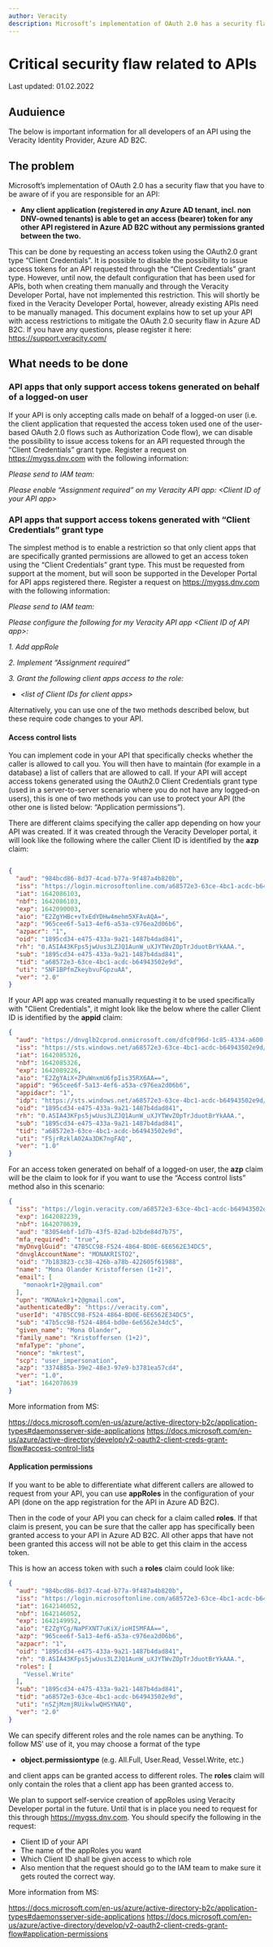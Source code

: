 ```yaml
---
author: Veracity
description: Microsoft’s implementation of OAuth 2.0 has a security flaw that you have to be aware of if you are responsible for an API
---
```


# Critical security flaw related to APIs

Last updated: 01.02.2022

## Auduience
The below is important information for all developers of an API using the Veracity Identity Provider, Azure AD B2C.

## The problem
Microsoft’s implementation of OAuth 2.0 has a security flaw that you have to be aware of if you are responsible for an API:

- **Any client application (registered in _any_ Azure AD tenant, incl. non DNV-owned tenants) is able to get an access (bearer) token for any other API registered in Azure AD B2C without any permissions granted between the two.**

This can be done by requesting an access token using the OAuth2.0 grant type “Client Credentials”.
It is possible to disable the possibility to issue access tokens for an API requested through the “Client Credentials” grant type. However, until now, the default configuration that has been used for APIs, both when creating them manually and through the Veracity Developer Portal, have not implemented this restriction. This will shortly be fixed in the Veracity Developer Portal, however, already existing APIs need to be manually managed.
This document explains how to set up your API with access restrictions to mitigate the OAuth 2.0 security flaw in Azure AD B2C. If you have any questions, please register it here: https://support.veracity.com/ 

## What needs to be done 

### API apps that only support access tokens generated on behalf of a logged-on user

If your API is only accepting calls made on behalf of a logged-on user (i.e. the client application that requested the access token used one of the user-based OAuth 2.0 flows such as Authorization Code flow), we can disable the possibility to issue access tokens for an API requested through the “Client Credentials” grant type. Register a request on https://mygss.dnv.com with the following information:

_Please send to IAM team:_

_Please enable “Assignment required” on my Veracity API app: \<Client ID of your API app\>_


### API apps that support access tokens generated with “Client Credentials” grant type
The simplest method is to enable a restriction so that only client apps that are specifically granted permissions are allowed to get an access token using the “Client Credentials” grant type. This must be requested from support at the moment, but will soon be supported in the Developer Portal for API apps registered there.
Register a request on https://mygss.dnv.com with the following information:

_Please send to IAM team:_

_Please configure the following for my Veracity API app \<Client ID of API app\>:_

_1.	Add appRole_ 

_2.	Implement “Assignment required”_

_3.	Grant the following client apps access to the role:_

- _\<list of Client IDs for client apps\>_


Alternatively, you can use one of the two methods described below, but these require code changes to your API.

#### Access control lists

You can implement code in your API that specifically checks whether the caller is allowed to call you. You will then have to maintain (for example in a database) a list of callers that are allowed to call.
If your API will accept access tokens generated using the OAuth2.0 Client Credentials grant type (used in a server-to-server scenario where you do not have any logged-on users), this is one of two methods you can use to protect your API (the other one is listed below: “Application permissions”).

There are different claims specifying the caller app depending on how your API was created. If it was created through the Veracity Developer portal, it will look like the following where the caller Client ID is identified by the **azp** claim:

```json

{
  "aud": "984bcd86-8d37-4cad-b77a-9f487a4b820b",
  "iss": "https://login.microsoftonline.com/a68572e3-63ce-4bc1-acdc-b64943502e9d/v2.0",
  "iat": 1642086103,
  "nbf": 1642086103,
  "exp": 1642090003,
  "aio": "E2ZgYHBc+vTxEdYDHw4mehm5XFAvAQA=",
  "azp": "965cee6f-5a13-4ef6-a53a-c976ea2d06b6",
  "azpacr": "1",
  "oid": "1895cd34-e475-433a-9a21-1487b4dad841",
  "rh": "0.ASIA43KFps5jwUus3LZJQ1AunW_uXJYTWvZOpTrJduotBrYkAAA.",
  "sub": "1895cd34-e475-433a-9a21-1487b4dad841",
  "tid": "a68572e3-63ce-4bc1-acdc-b64943502e9d",
  "uti": "5NF1BPfmZkeybvuFGpzuAA",
  "ver": "2.0"
}
```

If your API app was created manually requesting it to be used specifically with "Client Credentials", it might look like the below where the caller Client ID is identified by the **appid** claim:

```json
{
  "aud": "https://dnvglb2cprod.onmicrosoft.com/dfc0f96d-1c85-4334-a600-703a89a32a4c",
  "iss": "https://sts.windows.net/a68572e3-63ce-4bc1-acdc-b64943502e9d/",
  "iat": 1642085326,
  "nbf": 1642085326,
  "exp": 1642089226,
  "aio": "E2ZgYAiX+ZPuWnxmU6fpIis35RX6AA==",
  "appid": "965cee6f-5a13-4ef6-a53a-c976ea2d06b6",
  "appidacr": "1",
  "idp": "https://sts.windows.net/a68572e3-63ce-4bc1-acdc-b64943502e9d/",
  "oid": "1895cd34-e475-433a-9a21-1487b4dad841",
  "rh": "0.ASIA43KFps5jwUus3LZJQ1AunW_uXJYTWvZOpTrJduotBrYkAAA.",
  "sub": "1895cd34-e475-433a-9a21-1487b4dad841",
  "tid": "a68572e3-63ce-4bc1-acdc-b64943502e9d",
  "uti": "F5jrRzklA02Aa3DK7ngFAQ",
  "ver": "1.0"
}
```

For an access token generated on behalf of a logged-on user, the **azp** claim will be the claim to look for if you want to use the “Access control lists” method also in this scenario:
```json
{
  "iss": "https://login.veracity.com/a68572e3-63ce-4bc1-acdc-b64943502e9d/v2.0/",
  "exp": 1642082239,
  "nbf": 1642078639,
  "aud": "83054ebf-1d7b-43f5-82ad-b2bde84d7b75",
  "mfa_required": "true",
  "myDnvglGuid": "47B5CC98-F524-4864-BD0E-6E6562E34DC5",
  "dnvglAccountName": "MONAKRISTO2",
  "oid": "7b183823-cc38-426b-a78b-422605f61988",
  "name": "Mona Olander Kristoffersen (1+2)",
  "email": [
    "monaokr1+2@gmail.com"
  ],
  "upn": "MONAokr1+2@gmail.com",
  "authenticatedBy": "https://veracity.com",
  "userId": "47B5CC98-F524-4864-BD0E-6E6562E34DC5",
  "sub": "47b5cc98-f524-4864-bd0e-6e6562e34dc5",
  "given_name": "Mona Olander",
  "family_name": "Kristoffersen (1+2)",
  "mfaType": "phone",
  "nonce": "mkrtest",
  "scp": "user_impersonation",
  "azp": "3374885a-39e2-48e3-97e9-b3781ea57cd4",
  "ver": "1.0",
  "iat": 1642078639
}
```
More information from MS:

https://docs.microsoft.com/en-us/azure/active-directory-b2c/application-types#daemonsserver-side-applications
https://docs.microsoft.com/en-us/azure/active-directory/develop/v2-oauth2-client-creds-grant-flow#access-control-lists 

#### Application permissions
If you want to be able to differentiate what different callers are allowed to request from your API, you can use **appRoles** in the configuration of your API (done on the app registration for the API in Azure AD B2C).

Then in the code of your API you can check for a claim called **roles**. If that claim is present, you can be sure that the caller app has specifically been granted access to your API in Azure AD B2C. All other apps that have not been granted this access will not be able to get this claim in the access token.

This is how an access token with such a **roles** claim could look like:
```json
{
  "aud": "984bcd86-8d37-4cad-b77a-9f487a4b820b",
  "iss": "https://login.microsoftonline.com/a68572e3-63ce-4bc1-acdc-b64943502e9d/v2.0",
  "iat": 1642146052,
  "nbf": 1642146052,
  "exp": 1642149952,
  "aio": "E2ZgYCg/NaPFXNT7uKiX/ioHISMFAA==",
  "azp": "965cee6f-5a13-4ef6-a53a-c976ea2d06b6",
  "azpacr": "1",
  "oid": "1895cd34-e475-433a-9a21-1487b4dad841",
  "rh": "0.ASIA43KFps5jwUus3LZJQ1AunW_uXJYTWvZOpTrJduotBrYkAAA.",
  "roles": [
    "Vessel.Write"
  ],
  "sub": "1895cd34-e475-433a-9a21-1487b4dad841",
  "tid": "a68572e3-63ce-4bc1-acdc-b64943502e9d",
  "uti": "nSZjMzmjRUikwlwQHSYNAQ",
  "ver": "2.0"
}
```
We can specify different roles and the role names can be anything. To follow MS’ use of it, you may choose a format of the type
- **object.permissiontype** (e.g. All.Full, User.Read, Vessel.Write, etc.)

and client apps can be granted access to different roles. The **roles** claim will only contain the roles that a client app has been granted access to.

We plan to support self-service creation of appRoles using Veracity Developer portal in the future. Until that is in place you need to request for this through https://mygss.dnv.com. You should specify the following in the request:

- Client ID of your API
- The name of the appRoles you want
- Which Client ID shall be given access to which role
- Also mention that the request should go to the IAM team to make sure it gets routed the correct way.

More information from MS:

https://docs.microsoft.com/en-us/azure/active-directory-b2c/application-types#daemonsserver-side-applications 
https://docs.microsoft.com/en-us/azure/active-directory/develop/v2-oauth2-client-creds-grant-flow#application-permissions  

